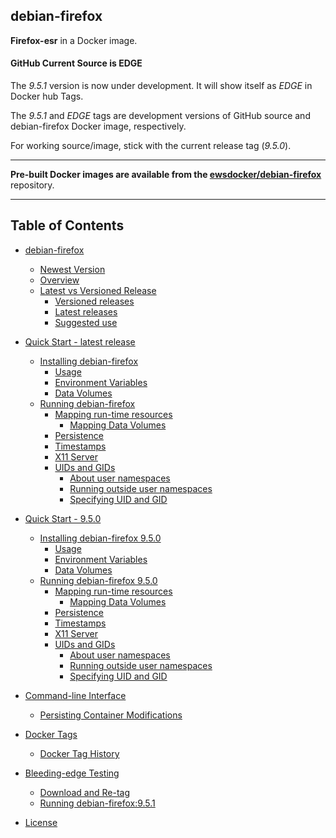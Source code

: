 ## debian-firefox  
**Firefox-esr** in a Docker image.  

#### GitHub Current Source is EDGE
The _9.5.1_ version is now under development. It will show itself as _EDGE_ in Docker hub Tags.  

The _9.5.1_ and _EDGE_ tags are development versions of GitHub source and debian-firefox Docker image, respectively.  

For working source/image, stick with the current release tag (_9.5.0_).  
____  
**Pre-built Docker images are available from the [ewsdocker/debian-firefox](https://hub.docker.com/r/ewsdocker/debian-firefox)** repository.  
____  
## Table of Contents

   * [debian-firefox](https://github.com/ewsdocker/debian-firefox/wiki/)  
      * [Newest Version](https://github.com/ewsdocker/debian-firefox/wiki/Home#newest-version)
      * [Overview](https://github.com/ewsdocker/debian-firefox/wiki/Home#overview)  
      * [Latest vs Versioned Release](https://github.com/ewsdocker/debian-firefox/wiki/Home#latest-vs-versioned-release)  
         * [Versioned releases](https://github.com/ewsdocker/debian-firefox/wiki/Home#versioned-releases)  
         * [Latest releases](https://github.com/ewsdocker/debian-firefox/wiki/Home#latest-releases) 
         * [Suggested use](https://github.com/ewsdocker/debian-firefox/wiki/Home#suggested-use)  


   * [Quick Start - latest release](https://github.com/ewsdocker/debian-firefox/wiki/QuickStart)
      * [Installing debian-firefox](https://github.com/ewsdocker/debian-firefox/wiki/QuickStart#installing-debian-firefox)
         * [Usage](https://github.com/ewsdocker/debian-firefox/wiki/QuickStart#usage)
         * [Environment Variables](https://github.com/ewsdocker/debian-firefox/wiki/QuickStart#environment-variables)
         * [Data Volumes](https://github.com/ewsdocker/debian-firefox/wiki/QuickStart#data-volumes)
      * [Running debian-firefox](https://github.com/ewsdocker/debian-firefox/wiki/QuickStart#running-debian-firefox)
         * [Mapping run-time resources](https://github.com/ewsdocker/debian-firefox/wiki/QuickStart#mapping-run-time-resources)  
            * [Mapping Data Volumes](https://github.com/ewsdocker/debian-firefox/wiki/QuickStart#mapping-data-volumes)  
         * [Persistence](https://github.com/ewsdocker/debian-firefox/wiki/QuickStart#persistence)
         * [Timestamps](https://github.com/ewsdocker/debian-firefox/wiki/QuickStart#timestamps)  
         * [X11 Server](https://github.com/ewsdocker/debian-firefox/wiki/QuickStart#x11-server)  
         * [UIDs and GIDs](https://github.com/ewsdocker/debian-firefox/wiki/QuickStart##uids-and-gids)  
            * [About user namespaces](https://github.com/ewsdocker/debian-firefox/wiki/QuickStart#about-user-namespaces) 
            * [Running outside user namespaces](https://github.com/ewsdocker/debian-firefox/wiki/QuickStart#running-outside-user-namespaces)
            * [Specifying UID and GID](https://github.com/ewsdocker/debian-firefox/wiki/QuickStart#specifying-uid-and-gid)  


   * [Quick Start - 9.5.0](https://github.com/ewsdocker/debian-firefox/wiki/QuickStart-Versioned)
      * [Installing debian-firefox 9.5.0](https://github.com/ewsdocker/debian-firefox/wiki/QuickStart-Versioned#installing-debian-firefox)
         * [Usage](https://github.com/ewsdocker/debian-firefox/wiki/QuickStart-Versioned#usage)
         * [Environment Variables](https://github.com/ewsdocker/debian-firefox/wiki/QuickStart-Versioned#environment-variables)
         * [Data Volumes](https://github.com/ewsdocker/debian-firefox/wiki/QuickStart-Versioned#data-volumes)
      * [Running debian-firefox 9.5.0](https://github.com/ewsdocker/debian-firefox/wiki/QuickStart-Versioned#running-debian-firefox)
         * [Mapping run-time resources](https://github.com/ewsdocker/debian-firefox/wiki/QuickStart-Versioned#mapping-run-time-resources)  
            * [Mapping Data Volumes](https://github.com/ewsdocker/debian-firefox/wiki/QuickStart-Versioned#mapping-data-volumes)  
         * [Persistence](https://github.com/ewsdocker/debian-firefox/wiki/QuickStart-Versioned#persistence)
         * [Timestamps](https://github.com/ewsdocker/debian-firefox/wiki/QuickStart-Versioned#timestamps)  
         * [X11 Server](https://github.com/ewsdocker/debian-firefox/wiki/QuickStart-Versioned#x11-server)  
         * [UIDs and GIDs](https://github.com/ewsdocker/debian-firefox/wiki/QuickStart-Versioned##uids-and-gids)  
            * [About user namespaces](https://github.com/ewsdocker/debian-firefox/wiki/QuickStart-Versioned#about-user-namespaces) 
            * [Running outside user namespaces](https://github.com/ewsdocker/debian-firefox/wiki/QuickStart-Versioned#running-outside-user-namespaces)
            * [Specifying UID and GID](https://github.com/ewsdocker/debian-firefox/wiki/QuickStart-Versioned#specifying-uid-and-gid)  


   * [Command-line Interface](https://github.com/ewsdocker/debian-firefox/wiki/CommandLineInterface)
      * [Persisting Container Modifications](https://github.com/ewsdocker/debian-firefox/wiki/CommandLineInterface#persisting-container-modifications)  


   * [Docker Tags](https://github.com/ewsdocker/debian-firefox/wiki/DockerTags)  
      * [Docker Tag History](https://github.com/ewsdocker/debian-firefox/wiki/DockerTags#docker-tag-history)
   

   * [Bleeding-edge Testing ](https://github.com/ewsdocker/debian-firefox/wiki/EdgeTesting#bleeding-edge-testing)  
      * [Download and Re-tag](https://github.com/ewsdocker/debian-firefox/wiki/EdgeTesting#download-and-re-tag)
      * [Running debian-firefox:9.5.1](https://github.com/ewsdocker/debian-firefox/wiki/EdgeTesting#running-debian-firefox)
   

   * [License](https://github.com/ewsdocker/debian-firefox/wiki/License)

